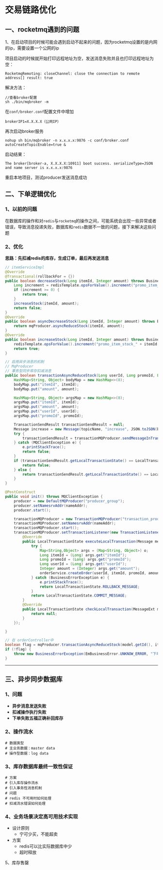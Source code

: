 # 交易链路优化

## 一、rocketmq遇到的问题

1、在启动项目的时候可能会遇到启动不起来的问题，因为rocketmq设置的是内网的ip，需要设置一个公网的ip

项目启动的时候就开始打印远程地址为空，发送消息失败并且也打印远程地址为空：

```shell
RocketmqRemoting: closeChannel: close the connection to remote address[] result: true
```

解决方法：

```shell
//查看broker配置
sh ./bin/mqbroker -m
```

在`conf/broker.conf`配置文件中增加

```shell
brokerIP1=X.X.X.X（公网IP）
```

再次启动broker服务

```shell
nohup sh bin/mqbroker -n x.x.x.x:9876 -c conf/broker.conf autoCreateTopicEnable=true &
```

启动结果：

```shell
The broker[broker-a, X.X.X.X:10911] boot success. serializeType=JSON and name server is x.x.x.x:9876
```

重启本地项目，测试producer发送消息成功

## 二、下单逻辑优化

### 1、以前的问题

在数据库的操作和对`redis`与`rocketmq`的操作之间，可能系统会出现一些异常或者错误，导致消息投递失败，数据库和`redis`数据不一致的问题，接下来解决这些问题

### 2、优化

**思路：先扣减redis的库存，生成订单，最后再发送消息**

```java
// itemServiceImpl
@Override
@Transactional(rollbackFor = {})
public boolean decreaseStock(Long itemId, Integer amount) throws BusinessErrorException {
    Long increment = redisTemplate.opsForValue().increment("promo_item_stock_" + itemId, amount * -1);
    if (increment >= 0) {
        return true;
    }
    increaseStock(itemId, amount);
    return false;
}
@Override
public boolean asyncDecreaseStock(Long itemId, Integer amount) throws BusinessErrorException {
    return mqProducer.asyncReduceStock(itemId, amount);
}
@Override
public boolean increaseStock(Long itemId, Integer amount) throws BusinessErrorException {
    redisTemplate.opsForValue().increment("promo_item_stock_" + itemId, amount);
    return true;
}
```

```java
// 启用异步消息的机制
// MqProducer
// 事务型同步库存扣减消息
public boolean transactionAsyncReduceStock(Long userId, Long promoId, Long itemId, Integer amount) {
    HashMap<String, Object> bodyMap = new HashMap<>(8);
    bodyMap.put("itemId", itemId);
    bodyMap.put("amount", amount);

    HashMap<String, Object> argsMap = new HashMap<>(8);
    argsMap.put("itemId", itemId);
    argsMap.put("amount", amount);
    argsMap.put("userId", userId);
    argsMap.put("promoId", promoId);

    TransactionSendResult transactionSendResult = null;
    Message increase = new Message(topicName, "increase", JSON.toJSON(bodyMap).toString().getBytes(StandardCharsets.UTF_8));
    try {
        transactionSendResult = transactionMQProducer.sendMessageInTransaction(increase, argsMap);
    } catch (MQClientException e) {
        e.printStackTrace();
        return false;
    }
    if (transactionSendResult.getLocalTransactionState() == LocalTransactionState.ROLLBACK_MESSAGE) {
        return false;
    } else {
        return transactionSendResult.getLocalTransactionState() == LocalTransactionState.COMMIT_MESSAGE;
    }
}

@PostConstruct
public void init() throws MQClientException {
    producer = new DefaultMQProducer("producer_group");
    producer.setNamesrvAddr(nameAddr);
    producer.start();

    transactionMQProducer = new TransactionMQProducer("transaction_producer_group");
    transactionMQProducer.setNamesrvAddr(nameAddr);
    transactionMQProducer.start();
    transactionMQProducer.setTransactionListener(new TransactionListener() {
        @Override
        public LocalTransactionState executeLocalTransaction(Message message, Object o) {
            try {
                Map<String,Object> args = (Map<String, Object>) o;
                Long itemId = (Long) args.get("itemId");
                Long promoId = (Long) args.get("promoId");
                Long userId = (Long) args.get("userId");
                Integer amount = (Integer) args.get("amount");
                orderService.createOrder(userId, itemId, promoId, amount);
            } catch (BusinessErrorException e) {
                e.printStackTrace();
                return LocalTransactionState.ROLLBACK_MESSAGE;
            }
            return LocalTransactionState.COMMIT_MESSAGE;
        }
        @Override
        public LocalTransactionState checkLocalTransaction(MessageExt messageExt) {
            return null;
        }
    });

}
```

```java
// 在 orderController中
boolean flag = mqProducer.transactionAsyncReduceStock(model.getId(), itemId, promoId, amount);
if (!flag) {
    throw new BusinessErrorException(EmBusinessError.UNKNOW_ERROR, "下单失败");
}
```

---

## 三、异步同步数据库

### 1、问题

- **异步消息发送失败**
- **扣减操作执行失败**
- **下单失败五福正确补回库存**

### 2、操作流水

```shell
# 数据类型
# 主业务数据：master data
# 操作型数据：log data
```

### 3、库存数据库最终一致性保证

```shell
# 方案
# 引入库存操作流水
# 引入事务性消息机制
# 问题
# redis 不可用时如何处理
# 扣减流水错误如何处理
```

### 4、业务场景决定高可用技术实现

- 设计原则
  - 宁可少买，不能超卖
- 方案
  - redis可以比实际数据库中少
  - 超时释放

5、库存售罄























